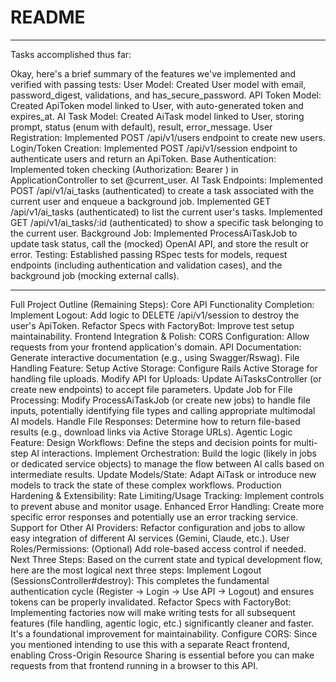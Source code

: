 # README

---

Tasks accomplished thus far: 

Okay, here's a brief summary of the features we've implemented and verified with passing tests:
User Model: Created User model with email, password_digest, validations, and has_secure_password.
API Token Model: Created ApiToken model linked to User, with auto-generated token and expires_at.
AI Task Model: Created AiTask model linked to User, storing prompt, status (enum with default), result, error_message.
User Registration: Implemented POST /api/v1/users endpoint to create new users.
Login/Token Creation: Implemented POST /api/v1/session endpoint to authenticate users and return an ApiToken.
Base Authentication: Implemented token checking (Authorization: Bearer <token>) in ApplicationController to set @current_user.
AI Task Endpoints:
Implemented POST /api/v1/ai_tasks (authenticated) to create a task associated with the current user and enqueue a background job.
Implemented GET /api/v1/ai_tasks (authenticated) to list the current user's tasks.
Implemented GET /api/v1/ai_tasks/:id (authenticated) to show a specific task belonging to the current user.
Background Job: Implemented ProcessAiTaskJob to update task status, call the (mocked) OpenAI API, and store the result or error.
Testing: Established passing RSpec tests for models, request endpoints (including authentication and validation cases), and the background job (mocking external calls).

---

Full Project Outline (Remaining Steps):
Core API Functionality Completion:
Implement Logout: Add logic to DELETE /api/v1/session to destroy the user's ApiToken.
Refactor Specs with FactoryBot: Improve test setup maintainability.
Frontend Integration & Polish:
CORS Configuration: Allow requests from your frontend application's domain.
API Documentation: Generate interactive documentation (e.g., using Swagger/Rswag).
File Handling Feature:
Setup Active Storage: Configure Rails Active Storage for handling file uploads.
Modify API for Uploads: Update AiTasksController (or create new endpoints) to accept file parameters.
Update Job for File Processing: Modify ProcessAiTaskJob (or create new jobs) to handle file inputs, potentially identifying file types and calling appropriate multimodal AI models.
Handle File Responses: Determine how to return file-based results (e.g., download links via Active Storage URLs).
Agentic Logic Feature:
Design Workflows: Define the steps and decision points for multi-step AI interactions.
Implement Orchestration: Build the logic (likely in jobs or dedicated service objects) to manage the flow between AI calls based on intermediate results.
Update Models/State: Adapt AiTask or introduce new models to track the state of these complex workflows.
Production Hardening & Extensibility:
Rate Limiting/Usage Tracking: Implement controls to prevent abuse and monitor usage.
Enhanced Error Handling: Create more specific error responses and potentially use an error tracking service.
Support for Other AI Providers: Refactor configuration and jobs to allow easy integration of different AI services (Gemini, Claude, etc.).
User Roles/Permissions: (Optional) Add role-based access control if needed.
Next Three Steps:
Based on the current state and typical development flow, here are the most logical next three steps:
Implement Logout (SessionsController#destroy): This completes the fundamental authentication cycle (Register -> Login -> Use API -> Logout) and ensures tokens can be properly invalidated.
Refactor Specs with FactoryBot: Implementing factories now will make writing tests for all subsequent features (file handling, agentic logic, etc.) significantly cleaner and faster. It's a foundational improvement for maintainability.
Configure CORS: Since you mentioned intending to use this with a separate React frontend, enabling Cross-Origin Resource Sharing is essential before you can make requests from that frontend running in a browser to this API.
